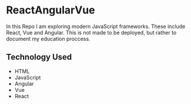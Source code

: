 # ReactAngularVue

In this Repo I am exploring modern JavaScript frameworks.
These include React, Vue and Angular. 
This is not made to be deployed, but rather to document my education proccess. 

## Technology Used
- HTML
- JavaScript
- Angular
- Vue
- React
